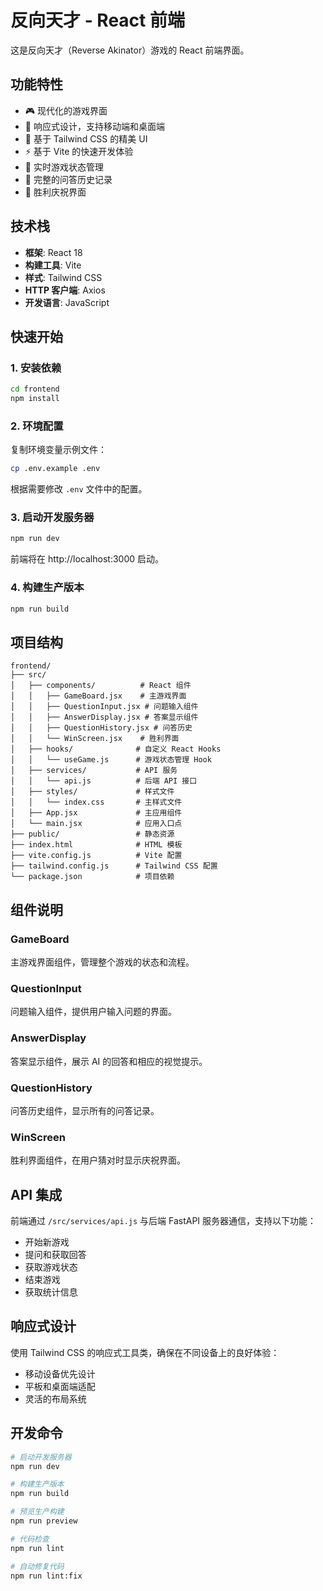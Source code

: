 # 反向天才 - React 前端

这是反向天才（Reverse Akinator）游戏的 React 前端界面。

## 功能特性

- 🎮 现代化的游戏界面
- 📱 响应式设计，支持移动端和桌面端
- 🎨 基于 Tailwind CSS 的精美 UI
- ⚡ 基于 Vite 的快速开发体验
- 🔄 实时游戏状态管理
- 📝 完整的问答历史记录
- 🎉 胜利庆祝界面

## 技术栈

- **框架**: React 18
- **构建工具**: Vite
- **样式**: Tailwind CSS
- **HTTP 客户端**: Axios
- **开发语言**: JavaScript

## 快速开始

### 1. 安装依赖

```bash
cd frontend
npm install
```

### 2. 环境配置

复制环境变量示例文件：

```bash
cp .env.example .env
```

根据需要修改 `.env` 文件中的配置。

### 3. 启动开发服务器

```bash
npm run dev
```

前端将在 http://localhost:3000 启动。

### 4. 构建生产版本

```bash
npm run build
```

## 项目结构

```
frontend/
├── src/
│   ├── components/          # React 组件
│   │   ├── GameBoard.jsx    # 主游戏界面
│   │   ├── QuestionInput.jsx # 问题输入组件
│   │   ├── AnswerDisplay.jsx # 答案显示组件
│   │   ├── QuestionHistory.jsx # 问答历史
│   │   └── WinScreen.jsx    # 胜利界面
│   ├── hooks/              # 自定义 React Hooks
│   │   └── useGame.js      # 游戏状态管理 Hook
│   ├── services/           # API 服务
│   │   └── api.js          # 后端 API 接口
│   ├── styles/             # 样式文件
│   │   └── index.css       # 主样式文件
│   ├── App.jsx             # 主应用组件
│   └── main.jsx            # 应用入口点
├── public/                 # 静态资源
├── index.html              # HTML 模板
├── vite.config.js          # Vite 配置
├── tailwind.config.js      # Tailwind CSS 配置
└── package.json            # 项目依赖
```

## 组件说明

### GameBoard
主游戏界面组件，管理整个游戏的状态和流程。

### QuestionInput
问题输入组件，提供用户输入问题的界面。

### AnswerDisplay
答案显示组件，展示 AI 的回答和相应的视觉提示。

### QuestionHistory
问答历史组件，显示所有的问答记录。

### WinScreen
胜利界面组件，在用户猜对时显示庆祝界面。

## API 集成

前端通过 `/src/services/api.js` 与后端 FastAPI 服务器通信，支持以下功能：

- 开始新游戏
- 提问和获取回答
- 获取游戏状态
- 结束游戏
- 获取统计信息

## 响应式设计

使用 Tailwind CSS 的响应式工具类，确保在不同设备上的良好体验：

- 移动设备优先设计
- 平板和桌面端适配
- 灵活的布局系统

## 开发命令

```bash
# 启动开发服务器
npm run dev

# 构建生产版本
npm run build

# 预览生产构建
npm run preview

# 代码检查
npm run lint

# 自动修复代码
npm run lint:fix
```